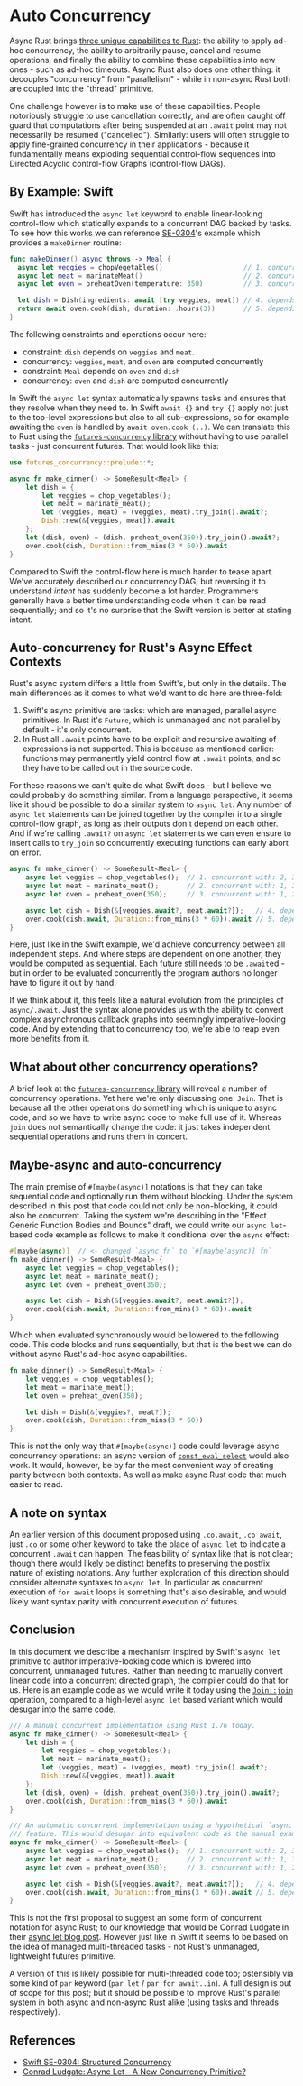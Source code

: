 # Auto Concurrency

Async Rust brings [three unique capabilities to
Rust](https://blog.yoshuawuyts.com/why-async-rust/): the ability to apply ad-hoc
concurrency, the ability to arbitrarily pause, cancel and resume operations, and
finally the ability to combine these capabilities into new ones - such as ad-hoc
timeouts. Async Rust also does one other thing: it decouples "concurrency" from
"parallelism" - while in non-async Rust both are coupled into the "thread"
primitive.

One challenge however is to make use of these capabilities. People notoriously
struggle to use cancellation correctly, and are often caught off guard that
computations after being suspended at an `.await` point may not necessarily be
resumed ("cancelled"). Similarly: users will often struggle to apply
fine-grained concurrency in their applications - because it fundamentally means
exploding sequential control-flow sequences into Directed Acyclic control-flow
Graphs (control-flow DAGs).

## By Example: Swift

Swift has introduced the `async let` keyword to enable linear-looking
control-flow which statically expands to a concurrent DAG backed by tasks. To
see how this works we can reference
[SE-0304](https://github.com/apple/swift-evolution/blob/main/proposals/0304-structured-concurrency.md)'s
example which provides a `makeDinner` routine:

```swift
func makeDinner() async throws -> Meal {
  async let veggies = chopVegetables()                    // 1. concurrent with: 2, 3
  async let meat = marinateMeat()                         // 2. concurrent with: 1, 3
  async let oven = preheatOven(temperature: 350)          // 3. concurrent with: 1, 2, 4

  let dish = Dish(ingredients: await [try veggies, meat]) // 4. depends on: 1, 2, concurrent with: 3
  return await oven.cook(dish, duration: .hours(3))       // 5. depends on: 3, 4, not concurrent
}
```

The following constraints and operations occur here:

- constraint: `dish` depends on `veggies` and `meat`.
- concurrency: `veggies`, `meat`, and `oven` are computed concurrently
- constraint: `Meal` depends on `oven` and `dish`
- concurrency: `oven` and `dish` are computed concurrently

In Swift the `async let` syntax automatically spawns tasks and ensures that they
resolve when they need to. In Swift `await {}` and `try {}` apply not just to
the top-level expressions but also to all sub-expressions, so for example
awaiting the `oven` is handled by `await oven.cook (..)`. We can translate this
to Rust using the [`futures-concurrency`
library](https://docs.rs/futures-concurrency) without having to use parallel
tasks - just concurrent futures. That would look like this:

```rust
use futures_concurrency::prelude::*;

async fn make_dinner() -> SomeResult<Meal> {
    let dish = {
        let veggies = chop_vegetables();
        let meat = marinate_meat();
        let (veggies, meat) = (veggies, meat).try_join().await?;
        Dish::new(&[veggies, meat]).await
    };
    let (dish, oven) = (dish, preheat_oven(350)).try_join().await?;
    oven.cook(dish, Duration::from_mins(3 * 60)).await
}
```

Compared to Swift the control-flow here is much harder to tease apart. We've
accurately described our concurrency DAG; but reversing it to understand
_intent_ has suddenly become a lot harder. Programmers generally have a better
time understanding code when it can be read sequentially; and so it's no
surprise that the Swift version is better at stating intent.

## Auto-concurrency for Rust's Async Effect Contexts

Rust's async system differs a little from Swift's, but only in the details. The
main differences as it comes to what we'd want to do here are three-fold:

1. Swift's async primitive are tasks: which are managed, parallel async
   primitives. In Rust it's `Future`, which is unmanaged and not parallel by
   default - it's only concurrent.
2. In Rust all `.await` points have to be explicit and recursive awaiting of
   expressions is not supported. This is because as mentioned earlier: functions
   may permanently yield control flow at `.await` points, and so they have to be
   called out in the source code.

For these reasons we can't quite do what Swift does - but I believe we could
probably do something similar. From a language perspective, it seems like it
should be possible to do a similar system to `async let`. Any number of `async
let` statements can be joined together by the compiler into a single
control-flow graph, as long as their outputs don't depend on each other. And if
we're calling `.await?` on `async let` statements we can even ensure to insert
calls to `try_join` so concurrently executing functions can early abort on
error.

```rust
async fn make_dinner() -> SomeResult<Meal> {
    async let veggies = chop_vegetables();  // 1. concurrent with: 2, 3
    async let meat = marinate_meat();       // 2. concurrent with: 1, 3
    async let oven = preheat_oven(350);     // 3. concurrent with: 1, 2, 4

    async let dish = Dish(&[veggies.await?, meat.await?]);   // 4. depends on: 1, 2, concurrent with: 3
    oven.cook(dish.await, Duration::from_mins(3 * 60)).await // 5. depends on: 3, 4, not concurrent
}
```

Here, just like in the Swift example, we'd achieve concurrency between all
independent steps. And where steps are dependent on one another, they would be
computed as sequential. Each future still needs to be `.await`ed - but in order
to be evaluated concurrently the program authors no longer have to figure it out
by hand.

If we think about it, this feels like a natural evolution from the principles of
`async/.await`. Just the syntax alone provides us with the ability to convert
complex asynchronous callback graphs into seemingly imperative-looking code. And
by extending that to concurrency too, we're able to reap even more benefits from it.

## What about other concurrency operations?

A brief look at the [`futures-concurrency`
library](https://docs.rs/futures-concurrency/latest/futures_concurrency/) will
reveal a number of concurrency operations. Yet here we're only discussing one:
`Join`. That is because all the other operations do something which is unique to
async code, and so we have to write async code to make full use of it. Whereas
`join` does not semantically change the code: it just takes independent
sequential operations and runs them in concert.

## Maybe-async and auto-concurrency

The main premise of `#[maybe(async)]` notations is that they can take sequential
code and optionally run them without blocking. Under the system described in
this post that code could not only be non-blocking, it could also be concurrent.
Taking the system we're describing in the "Effect Generic Function Bodies and
Bounds" draft, we could write our `async let`-based code example as follows to
make it conditional over the `async` effect:

```rust
#[maybe(async)]  // <- changed `async fn` to `#[maybe(async)] fn`
fn make_dinner() -> SomeResult<Meal> {
    async let veggies = chop_vegetables();
    async let meat = marinate_meat();
    async let oven = preheat_oven(350);

    async let dish = Dish(&[veggies.await?, meat.await?]);
    oven.cook(dish.await, Duration::from_mins(3 * 60)).await
}
```

Which when evaluated synchronously would be lowered to the following code. This
code blocks and runs sequentially, but that is the best we can do without async
Rust's ad-hoc async capabilities.

```rust
fn make_dinner() -> SomeResult<Meal> {
    let veggies = chop_vegetables();
    let meat = marinate_meat();
    let oven = preheat_oven(350);

    let dish = Dish(&[veggies?, meat?]);
    oven.cook(dish, Duration::from_mins(3 * 60))
}
```

This is not the only way that `#[maybe(async)]` code could leverage async
concurrency operations: an async version of
[`const_eval_select`](https://doc.rust-lang.org/std/intrinsics/fn.const_eval_select.html)
would also work. It would, however, be by far the most convenient way of
creating parity between both contexts. As well as make async Rust code that much
easier to read.

## A note on syntax

An earlier version of this document proposed using `.co.await`, `.co_await`,
just `.co` or some other keyword to take the place of `async let` to indicate a
concurrent `.await` can happen. The feasibility of syntax like that is not
clear; though there would likely be distinct benefits to preserving the postfix
nature of existing notations. Any further exploration of this direction should
consider alternate syntaxes to `async let`. In particular as concurrent
execution of `for await` loops is something that's also desirable, and would
likely want syntax parity with concurrent execution of futures.

## Conclusion

In this document we describe a mechanism inspired by Swift's `async let`
primitive to author imperative-looking code which is lowered into concurrent,
unmanaged futures. Rather than needing to manually convert linear code into a
concurrent directed graph, the compiler could do that for us. Here is an example
code as we would write it today using the
[`Join::join`](https://docs.rs/futures-concurrency/latest/futures_concurrency/future/trait.Join.html)
operation, compared to a high-level `async let` based variant which would
desugar into the same code.

```rust
/// A manual concurrent implementation using Rust 1.76 today.
async fn make_dinner() -> SomeResult<Meal> {
    let dish = {
        let veggies = chop_vegetables();
        let meat = marinate_meat();
        let (veggies, meat) = (veggies, meat).try_join().await?;
        Dish::new(&[veggies, meat]).await
    };
    let (dish, oven) = (dish, preheat_oven(350)).try_join().await?;
    oven.cook(dish, Duration::from_mins(3 * 60)).await
}

/// An automatic concurrent implementation using a hypothetical `async let`
/// feature. This would desugar into equivalent code as the manual example.
async fn make_dinner() -> SomeResult<Meal> {
    async let veggies = chop_vegetables();  // 1. concurrent with: 2, 3
    async let meat = marinate_meat();       // 2. concurrent with: 1, 3
    async let oven = preheat_oven(350);     // 3. concurrent with: 1, 2, 4

    async let dish = Dish(&[veggies.await?, meat.await?]);   // 4. depends on: 1, 2, concurrent with: 3
    oven.cook(dish.await, Duration::from_mins(3 * 60)).await // 5. depends on: 3, 4, not concurrent
}
```

This is not the first proposal to suggest an some form of concurrent notation
for async Rust; to our knowledge that would be Conrad Ludgate in their [async
let blog post](https://conradludgate.com/posts/async-let). However just like in
Swift it seems to be based on the idea of managed multi-threaded tasks - not
Rust's unmanaged, lightweight futures primitive.

A version of this is likely possible for multi-threaded code too; ostensibly via
some kind of `par` keyword (`par let` / `par for await..in`). A full design is out
of scope for this post; but it should be possible to improve Rust's parallel
system in both async and non-async Rust alike (using tasks and threads
respectively).

## References

- [Swift SE-0304: Structured Concurrency](https://github.com/apple/swift-evolution/blob/main/proposals/0304-structured-concurrency.md)
- [Conrad Ludgate: Async Let - A New Concurrency Primitive?](https://conradludgate.com/posts/async-let)
